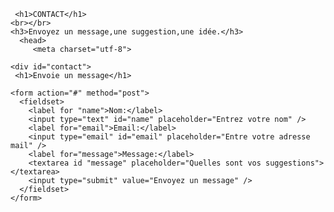 <html>

    
     <h1>CONTACT</h1>
    <br></br>
    <h3>Envoyez un message,une suggestion,une idée.</h3>
      <head>
         <meta charset="utf-8">

  <meta name="viewport" content="width=device-width">
   <title>replit</title>
  <link href="style.css" rel="stylesheet" type="text/css" />
  <style type="text/css">
html {
  height: 100%;
  width: 100%;
  
}
 
  
}
body,div,h1,formfieldset,input,textarea {
   margin:0;
   padding;0;
   border:0;
   outline :none;
   }
body{
  background: 728eaa;
  background: -moz-linear-gradient(top, #25303c 0%,#728EAA 100%);
   }
  background: -webkit-gradient(linear,left top, left bottom,color-stop(0%,#25303C),color-stop(100%,728EAA));
  font-family: sans-serif;
   }
#contact{ width:430 px;
  margin:60 px auto;
  padding:60px 30px;
 -moz-box-shadow 0px 0 px 0px #444;
  -webkit-box-shadow 0px 0 px 0px #444;
        }
h1{font-size: 35px;
   color:#445668;
   text-transform: uppercase;
   text-align: center;
   margin: 0 0 35 px 0;px 
   text-shadow: 0px 1px 0px #f2f2f2
  }
label{
   float: left;
   clear left;
  margin: 11px 20px 0 0;
  width: :95 0px;
  text-align:right;
  font-size:16 px;
  color:#445668
}

Input  {  width:260 px;
          height:35 px;
          padding:5px 20px 0px 20px;
          margin: 0 0 20px 0;
          background: #5E768D;
          border:1px solid #e1e1e1;
          -moz-border-radius:5px; 
          -webkit-border-radius 0px 1px 0px #f2f2f2;
          -moz-box-shadow 0px 0 px 0px #f2f2f2;
          -webkit-box-shadow 0px 1px 0px #f2f2f2;
          font-family :sans-serif; 
          background: -webkit-gradient(linear,left top,left bottom,color stop (100%,#728EAA));
          font- family :sans-serif;`
          font-size:16 px;
          color:"f2f2f2;
          text-transform :uppercase;
          text-shadow:0px -1 0px #334f71;
        }
  
} 




Input  {  width:260 px;
  height:35 px;
  padding:5px 20px 0px 20px;
  margin: 0 0 20px 0;
  background: #5E768D;
  border:1px solid #e1e1e1;
  -moz-border-radius:5px; 
  -webkit-border-radius 0px 1px 0px #f2f2f2;
  -moz-box-shadow 0px 0 px 0px #f2f2f2;
  -webkit-box-shadow 0px 1px 0px #f2f2f2;
  font-family :sans-serif; 
  background: -webkit-gradient(linear,left top,left bottom,color stop (100%,#728EAA));
  font- family :sans-serif;`
  font-size:16 px;
  color:"f2f2f2;
  text-transform :uppercase;
  text-shadow:0px -1 0px #334f71;
}
input:-webkit-input-placeholder{ color:a1b2c3;
   text-shadow:0px -1px 0px #38505b;
   }
input:-moz-placeholder{ color:#a1b2c3;
text-shadow:0px -1px 0px #38505b;
   }




Textarea   {  width:260 px;
height:170 px;
padding:12px 20px 0px 20px;
margin: 0 0 20px 0;
background: #5E768D;
background: -moz-linear-gradient(top,#546A7F 0%,#5E768D  20%)
background:-webkit-gradient(linear,left top,left bottom,color-stop(20%,#5768D);
border:1px solid #e1e1e1;
border-radius:5px; 
-webkit-border-radius 0px 1px 0px #f2f2f2;
-moz-box-shadow 0px 0 px 0px #f2f2f2;
-webkit-box-shadow 0px 1px 0px #f2f2f2;
font-family :sans-serif;
font-size:16 px;
color:"f2f2f2;
text-transform :uppercase;
text-shadow:0px -1 0px #334f71;
}
textarea:-webkit-input-placeholder{ color:#a1b2c3;
  text-shadow:0px -1px 0px #38506b;}


   textarea:-moz-placeholder{
  color:#a1b2c3;
  text-shadow:0px -1px 0px #38506b;
  }  
Textarea   {  width:260 px;
  height:170 px;
  padding:12px 20px 0px 20px;
  margin: 0 0 20px 0;
  background: #5E768D;
  background: -moz-linear-gradient(top,#546A7F 0%,#5E768D  20%)
  background:-webkit-gradient(linear,left top,left bottom,color-stop(20%,#5768D);
  border:1px solid #e1e1e1;
  border-radius:5px; 
  -webkit-border-radius 0px 1px 0px #f2f2f2;
  -moz-box-shadow 0px 0 px 0px #f2f2f2;
  -webkit-box-shadow 0px 1px 0px #f2f2f2;
  font-family :sans-serif;
  font-size:16 px;
  color:"f2f2f2;
  text-transform :uppercase;
  text-shadow:0px -1 0px #334f71;
  }
 textarea:-webkit-input-placeholder{ color:#a1b2c3;
  text-shadow:0px -1px 0px #38506b;}
textarea:-moz-placeholder{ color:#a1b2c3;
  text-shadow:0px -1px 0px #38506b;}
input:focus,textarea:focus{
  background: -moz-linear-gradient(top,#668099 0%,#728eaa 20%);
}
background: -webkit-gradient -linear(linear, left top,left bottom,color-stop(0%,#668099),color-stop(20%,#728eaa));
}
input[type=submit]{
  width: 185 0px;
  height: 52px;
  float:right;
  padding: 10px 15px;
  margin: 0 15px 0 0;
  -moz-box-shadow:0px 0px 5px #999;
  -webkit-box-shadow:0px 0px 5px #999;
  border:1px solid #556f8c;
  background: -moz-linear-gradient(top,#718DA9 0%,#415D79 100%);
  background: -webkit-gradient(linear,left top ,left bottom,color-stop(0%,718DA9),color-stop(100%,#415D79));
  cursor:pointer;
}
</style>
</head>

    <div id="contact">
     <h1>Envoie un message</h1>
        
        
        
        
  <body>
      
    <form action="#" method="post">
      <fieldset>
        <label for "name">Nom:</label>
        <input type="text" id="name" placeholder="Entrez votre nom" />
        <label for="email">Email:</label>
        <input type="email" id="email" placeholder="Entre votre adresse mail" />
        <label for="message">Message:</label>
        <textarea id "message" placeholder="Quelles sont vos suggestions"></textarea>
        <input type="submit" value="Envoyez un message" />
      </fieldset>
    </form>
  </div>
    <script src="script.js"></script>
</body>
 
  </html>
     
       
       


               
 

             
  </html>
       
      
      
      
      
     

        
      


